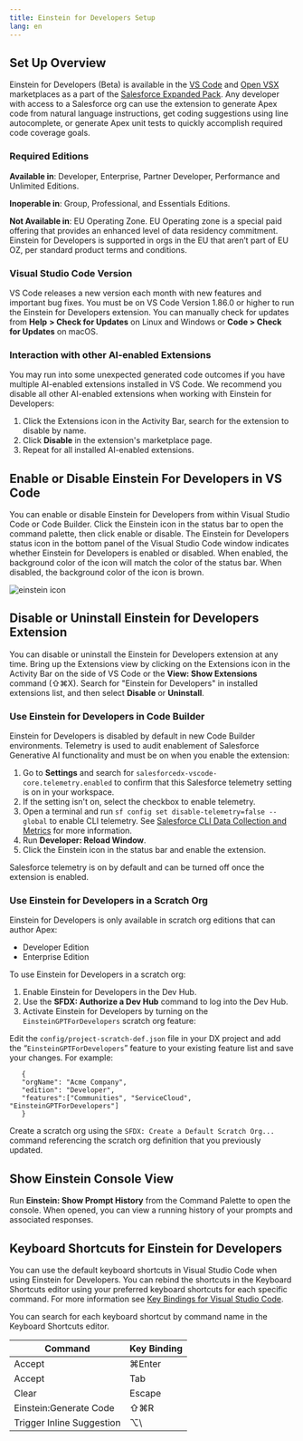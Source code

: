 ```yaml
---
title: Einstein for Developers Setup
lang: en
---
```


## Set Up Overview

Einstein for Developers (Beta) is available in the [VS Code](https://marketplace.visualstudio.com/items?itemName=salesforce.salesforcedx-einstein-gpt) and [Open VSX](https://open-vsx.org/extension/salesforce/salesforcedx-einstein-gpt) marketplaces as a part of the [Salesforce Expanded Pack](https://marketplace.visualstudio.com/items?itemName=salesforce.salesforcedx-vscode-expanded). Any developer with access to a Salesforce org can use the extension to generate Apex code from natural language instructions, get coding suggestions using line autocomplete, or generate Apex unit tests to quickly accomplish required code coverage goals.

### Required Editions

**Available in**: Developer, Enterprise, Partner Developer, Performance and Unlimited Editions.

**Inoperable in**: Group, Professional, and Essentials Editions.

**Not Available in**: EU Operating Zone. EU Operating zone is a special paid offering that provides an enhanced level of data residency commitment. Einstein for Developers is supported in orgs in the EU that aren’t part of EU OZ, per standard product terms and conditions.

### Visual Studio Code Version

VS Code releases a new version each month with new features and important bug fixes. You must be on VS Code Version 1.86.0 or higher to run the Einstein for Developers extension. You can manually check for updates from **Help** **> Check for Updates** on Linux and Windows or **Code > Check for Updates** on macOS.

### Interaction with other AI-enabled Extensions

You may run into some unexpected generated code outcomes if you have multiple AI-enabled extensions installed in VS Code. We recommend you disable all other AI-enabled extensions when working with Einstein for Developers:

1. Click the Extensions icon in the Activity Bar, search for the extension to disable by name.
2. Click **Disable** in the extension's marketplace page.
3. Repeat for all installed AI-enabled extensions.

## Enable or Disable Einstein For Developers in VS Code

You can enable or disable Einstein for Developers from within Visual Studio Code or Code Builder. Click the Einstein icon in the status bar to open the command palette, then click enable or disable.
The Einstein for Developers status icon in the bottom panel of the Visual Studio Code window indicates whether Einstein for Developers is enabled or disabled. When enabled, the background color of the icon will match the color of the status bar. When disabled, the background color of the icon is brown.

![einstein icon](./images/einstein-icon.png)

## Disable or Uninstall Einstein for Developers Extension

You can disable or uninstall the Einstein for Developers extension at any time. Bring up the Extensions view by clicking on the Extensions icon in the Activity Bar on the side of VS Code or the **View: Show Extensions** command (⇧⌘X). Search for "Einstein for Developers" in installed extensions list, and then select **Disable** or **Uninstall**.

### Use Einstein for Developers in Code Builder

Einstein for Developers is disabled by default in new Code Builder environments. Telemetry is used to audit enablement of Salesforce Generative AI functionality and must be on when you enable the extension:

1. Go to **Settings** and search for `salesforcedx-vscode-core.telemetry.enabled` to confirm that this Salesforce telemetry setting is on in your workspace.
2. If the setting isn't on, select the checkbox to enable telemetry.
3. Open a terminal and run `sf config set disable-telemetry=false --global` to enable CLI telemetry. See [Salesforce CLI Data Collection and Metrics](https://developer.salesforce.com/docs/atlas.en-us.sfdx_setup.meta/sfdx_setup/sfdx_dev_cli_telemetry.htm) for more information.
4. Run **Developer: Reload Window**.
5. Click the Einstein icon in the status bar and enable the extension.

Salesforce telemetry is on by default and can be turned off once the extension is enabled.

### Use Einstein for Developers in a Scratch Org

Einstein for Developers is only available in scratch org editions that can author Apex:

- Developer Edition
- Enterprise Edition

To use Einstein for Developers in a scratch org:

1. Enable Einstein for Developers in the Dev Hub.
2. Use the **SFDX: Authorize a Dev Hub** command to log into the Dev Hub.
3. Activate Einstein for Developers by turning on the `EinsteinGPTForDevelopers` scratch org feature:

Edit the `config/project-scratch-def.json` file in your DX project and add the “`EinsteinGPTForDevelopers`” feature to your existing feature list and save your changes. For example:

```
   {
   "orgName": "Acme Company",
   "edition": "Developer",
   "features":["Communities", "ServiceCloud", "EinsteinGPTForDevelopers"]
   }
```

Create a scratch org using the `SFDX: Create a Default Scratch Org...` command referencing the scratch org definition that you previously updated.

## Show Einstein Console View

Run **Einstein: Show Prompt History** from the Command Palette to open the console. When opened, you can view a running history of your prompts and associated responses.

## Keyboard Shortcuts for Einstein for Developers

You can use the default keyboard shortcuts in Visual Studio Code when using Einstein for Developers. You can rebind the shortcuts in the Keyboard Shortcuts editor using your preferred keyboard shortcuts for each specific command. For more information see [Key Bindings for Visual Studio Code](https://code.visualstudio.com/docs/getstarted/keybindings).

You can search for each keyboard shortcut by command name in the Keyboard Shortcuts editor.

| Command                   | Key Binding |
| ------------------------- | ----------- |
| Accept                    | ⌘Enter      |
| Accept                    | Tab         |
| Clear                     | Escape      |
| Einstein:Generate Code    | ⇧⌘R         |
| Trigger Inline Suggestion | ⌥\          |
